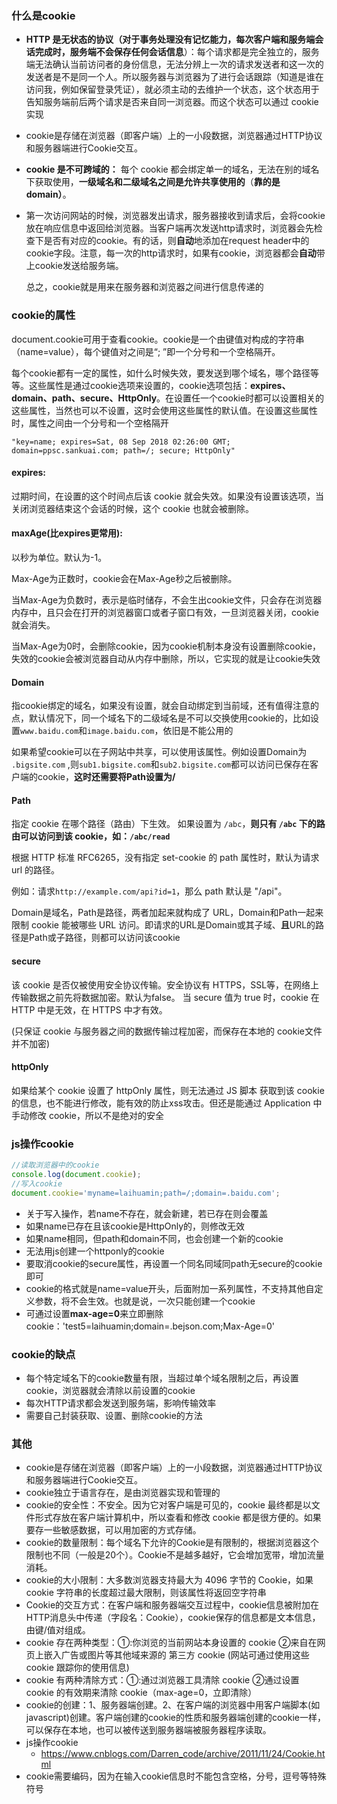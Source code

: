 

### 什么是cookie

- **HTTP 是无状态的协议（对于事务处理没有记忆能力，每次客户端和服务端会话完成时，服务端不会保存任何会话信息**）：每个请求都是完全独立的，服务端无法确认当前访问者的身份信息，无法分辨上一次的请求发送者和这一次的发送者是不是同一个人。所以服务器与浏览器为了进行会话跟踪（知道是谁在访问我，例如保留登录凭证），就必须主动的去维护一个状态，这个状态用于告知服务端前后两个请求是否来自同一浏览器。而这个状态可以通过 cookie 实现

- cookie是存储在浏览器（即客户端）上的一小段数据，浏览器通过HTTP协议和服务器端进行Cookie交互。

- **cookie 是不可跨域的：** 每个 cookie 都会绑定单一的域名，无法在别的域名下获取使用，**一级域名和二级域名之间是允许共享使用的**（**靠的是 domain）**。

- 第一次访问网站的时候，浏览器发出请求，服务器接收到请求后，会将cookie放在响应信息中返回给浏览器。当客户端再次发送http请求时，浏览器会先检查下是否有对应的cookie。有的话，则**自动**地添加在request header中的cookie字段。注意，每一次的http请求时，如果有cookie，浏览器都会**自动**带上cookie发送给服务端。

  总之，cookie就是用来在服务器和浏览器之间进行信息传递的

### cookie的属性

document.cookie可用于查看cookie。cookie是一个由键值对构成的字符串（name=value），每个键值对之间是“; ”即一个分号和一个空格隔开。

每个cookie都有一定的属性，如什么时候失效，要发送到哪个域名，哪个路径等等。这些属性是通过cookie选项来设置的，cookie选项包括：**expires、domain、path、secure、HttpOnly**。在设置任一个cookie时都可以设置相关的这些属性，当然也可以不设置，这时会使用这些属性的默认值。在设置这些属性时，属性之间由一个分号和一个空格隔开

`"key=name; expires=Sat, 08 Sep 2018 02:26:00 GMT; domain=ppsc.sankuai.com; path=/; secure; HttpOnly"`

#### **expires**:

过期时间，在设置的这个时间点后该 cookie 就会失效。如果没有设置该选项，当关闭浏览器结束这个会话的时候，这个 cookie 也就会被删除。

#### **maxAge**(比expires更常用):

以秒为单位。默认为-1。

Max-Age为正数时，cookie会在Max-Age秒之后被删除。

当Max-Age为负数时，表示是临时储存，不会生出cookie文件，只会存在浏览器内存中，且只会在打开的浏览器窗口或者子窗口有效，一旦浏览器关闭，cookie就会消失。

当Max-Age为0时，会删除cookie，因为cookie机制本身没有设置删除cookie，失效的cookie会被浏览器自动从内存中删除，所以，它实现的就是让cookie失效

#### **Domain**

指cookie绑定的域名，如果没有设置，就会自动绑定到当前域，还有值得注意的点，默认情况下，同一个域名下的二级域名是不可以交换使用cookie的，比如设置`www.baidu.com`和`image.baidu.com`，依旧是不能公用的

如果希望cookie可以在子网站中共享，可以使用该属性。例如设置Domain为 `.bigsite.com` ,则`sub1.bigsite.com`和`sub2.bigsite.com`都可以访问已保存在客户端的cookie，**这时还需要将Path设置为/**

#### **Path**

指定 cookie 在哪个路径（路由）下生效。
如果设置为 `/abc`，**则只有 `/abc` 下的路由可以访问到该 cookie，如：`/abc/read`**

根据 HTTP 标准 RFC6265，没有指定 set-cookie 的 path 属性时，默认为请求 url 的路径。

例如：请求`http://example.com/api?id=1`，那么 path 默认是 "/api"。

Domain是域名，Path是路径，两者加起来就构成了 URL，Domain和Path一起来限制 cookie 能被哪些 URL 访问。即请求的URL是Domain或其子域、**且**URL的路径是Path或子路径，则都可以访问该cookie

#### **secure**

该 cookie 是否仅被使用安全协议传输。安全协议有 HTTPS，SSL等，在网络上传输数据之前先将数据加密。默认为false。
当 secure 值为 true 时，cookie 在 HTTP 中是无效，在 HTTPS 中才有效。

(只保证 cookie 与服务器之间的数据传输过程加密，而保存在本地的 cookie文件并不加密)

#### **httpOnly**

如果给某个 cookie 设置了 httpOnly 属性，则无法通过 JS 脚本 获取到该 cookie 的信息，也不能进行修改，能有效的防止xss攻击。但还是能通过 Application 中手动修改 cookie，所以不是绝对的安全

### js操作cookie

```js
//读取浏览器中的cookie
console.log(document.cookie);
//写入cookie
document.cookie='myname=laihuamin;path=/;domain=.baidu.com';
```

- 关于写入操作，若name不存在，就会新建，若已存在则会覆盖
- 如果name已存在且该cookie是HttpOnly的，则修改无效
- 如果name相同，但path和domain不同，也会创建一个新的cookie
- 无法用js创建一个httponly的cookie
- 要取消cookie的secure属性，再设置一个同名同域同path无secure的cookie即可
- cookie的格式就是name=value开头，后面附加一系列属性，不支持其他自定义参数，将不会生效。也就是说，一次只能创建一个cookie
- 可通过设置**max-age=0**来立即删除cookie：'test5=laihuamin;domain=.bejson.com;Max-Age=0'

### cookie的缺点

- 每个特定域名下的cookie数量有限，当超过单个域名限制之后，再设置cookie，浏览器就会清除以前设置的cookie
- 每次HTTP请求都会发送到服务端，影响传输效率
- 需要自己封装获取、设置、删除cookie的方法

### 其他

- cookie是存储在浏览器（即客户端）上的一小段数据，浏览器通过HTTP协议和服务器端进行Cookie交互。
- cookie独立于语言存在，是由浏览器实现和管理的
- cookie的安全性：不安全。因为它对客户端是可见的，cookie 最终都是以文件形式存放在客户端计算机中，所以查看和修改 cookie 都是很方便的。如果要存一些敏感数据，可以用加密的方式存储。
- cookie的数量限制：每个域名下允许的Cookie是有限制的，根据浏览器这个限制也不同（一般是20个）。Cookie不是越多越好，它会增加宽带，增加流量消耗。
- cookie的大小限制：大多数浏览器支持最大为 4096 字节的 Cookie，如果 cookie 字符串的长度超过最大限制，则该属性将返回空字符串
- Cookie的交互方式：在客户端和服务器端交互过程中，cookie信息被附加在HTTP消息头中传递（字段名：Cookie），cookie保存的信息都是文本信息，由键/值对组成。
- cookie 存在两种类型：①:你浏览的当前网站本身设置的 cookie ②来自在网页上嵌入广告或图片等其他域来源的 第三方 cookie (网站可通过使用这些 cookie 跟踪你的使用信息)
- cookie 有两种清除方式：①:通过浏览器工具清除 cookie  ②通过设置 cookie 的有效期来清除 cookie（max-age=0，立即清除）
- cookie的创建：1、服务器端创建。2、在客户端的浏览器中用客户端脚本(如javascript)创建。客户端创建的cookie的性质和服务器端创建的cookie一样，可以保存在本地，也可以被传送到服务器端被服务器程序读取。
- js操作cookie
  - https://www.cnblogs.com/Darren_code/archive/2011/11/24/Cookie.html
- cookie需要编码，因为在输入cookie信息时不能包含空格，分号，逗号等特殊符号